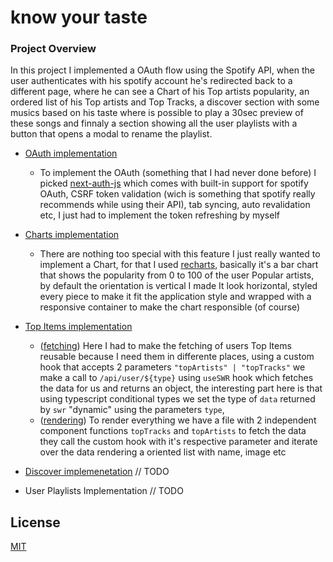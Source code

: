 # know your taste

### Project Overview
  In this project I implemented a OAuth flow using the Spotify API, when the user authenticates with his spotify account he's redirected back to a different page, where he can see a Chart of his Top artists popularity, an ordered list of his Top artists and Top Tracks, a discover section with some musics based on his taste where is possible to play a 30sec preview of these songs and finnaly a section showing all the user playlists with a button that opens a modal to rename the playlist.

  - [OAuth implementation](https://github.com/joaovitorzv/know-your-taste/blob/main/pages/api/auth/%5B...nextauth%5D.ts)
    - To implement the OAuth (something that I had never done before) I picked [next-auth-js](https://next-auth.js.org) which comes with built-in support for spotify OAuth, CSRF token validation (wich is something that spotify really recommends while using their API), tab syncing, auto revalidation etc, I just had to implement the token refreshing by myself

  - [Charts implementation](https://github.com/joaovitorzv/know-your-taste/blob/main/components/ArtistsChart/artistsChart.tsx)
    - There are nothing too special with this feature I just really wanted to implement a Chart, for that I used [recharts](http://recharts.org/), basically it's a bar chart that shows the popularity from 0 to 100 of the user Popular artists, by default the orientation is vertical I made It look horizontal, styled every piece to make it fit the application style and wrapped with a responsive container to make the chart responsible (of course)

  - [Top Items implementation](https://github.com/joaovitorzv/know-your-taste/blob/main/components/TopItems/topItems.tsx)
    - ([fetching](https://github.com/joaovitorzv/know-your-taste/blob/main/hooks/swr/useTopItems.ts)) Here I had to make the fetching of users Top Items reusable because I need them in differente places, using a custom hook that accepts 2 parameters `"topArtists" | "topTracks"` we make a call to `/api/user/${type}` using `useSWR` hook which fetches the data for us and returns an object, the interesting part here is that using typescript conditional types we set the type of `data` returned by `swr` "dynamic" using the parameters `type`, 
    - ([rendering](https://github.com/joaovitorzv/know-your-taste/blob/main/components/TopItems/topItems.tsx)) To render everything we have a file with 2 independent component functions `topTracks` and `topArtists` to fetch the data they call the custom hook with it's respective parameter and iterate over the data rendering a oriented list with name, image etc

  - [Discover implemenetation](https://github.com/joaovitorzv/know-your-taste/blob/main/components/Discover/discover.tsx)
    // TODO
    
  - User Playlists Implementation
    // TODO

## License

[MIT](LICENSE)
